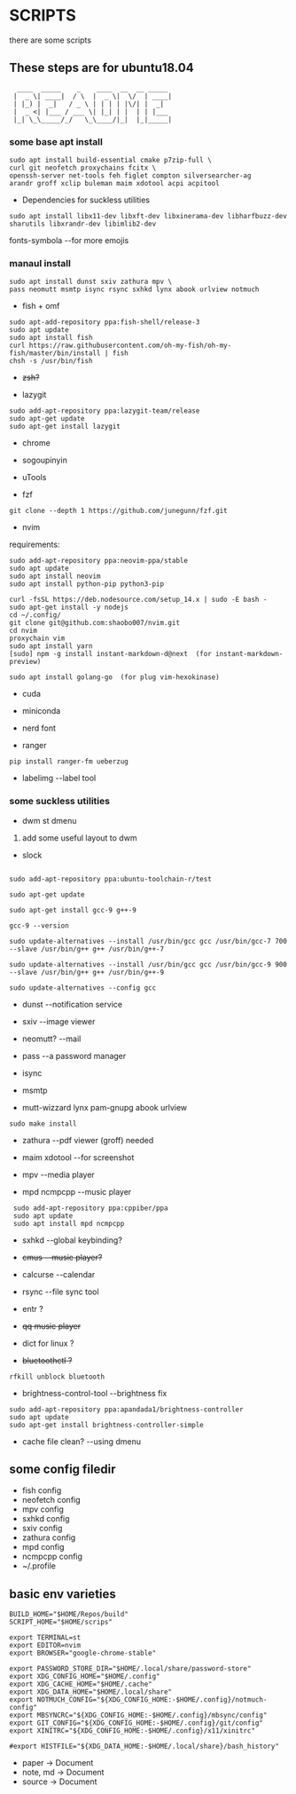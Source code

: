 # SCRIPTS
there are some scripts
## These steps are for ubuntu18.04
```
  ____  _____    _    ____  __  __ _____
 |  _ \| ____|  / \  |  _ \|  \/  | ____|
 | |_) |  _|   / _ \ | | | | |\/| |  _|
 |  _ <| |___ / ___ \| |_| | |  | | |___
 |_| \_\_____/_/   \_\____/|_|  |_|_____|

```
### some base apt install
```
sudo apt install build-essential cmake p7zip-full \
curl git neofetch proxychains fcitx \
openssh-server net-tools feh figlet compton silversearcher-ag
arandr groff xclip buleman maim xdotool acpi acpitool
```

* Dependencies for suckless utilities
```
sudo apt install libx11-dev libxft-dev libxinerama-dev libharfbuzz-dev sharutils libxrandr-dev libimlib2-dev

```
fonts-symbola --for more emojis
### manaul install
```
sudo apt install dunst sxiv zathura mpv \
pass neomutt msmtp isync rsync sxhkd lynx abook urlview notmuch
```
* fish + omf
```
sudo apt-add-repository ppa:fish-shell/release-3
sudo apt update
sudo apt install fish
curl https://raw.githubusercontent.com/oh-my-fish/oh-my-fish/master/bin/install | fish
chsh -s /usr/bin/fish
```
* ~~zsh?~~

* lazygit
```
sudo add-apt-repository ppa:lazygit-team/release
sudo apt-get update
sudo apt-get install lazygit
```
* chrome

* sogoupinyin

* uTools

* fzf
```
git clone --depth 1 https://github.com/junegunn/fzf.git
```
* nvim

requirements:
```{bash}
sudo add-apt-repository ppa:neovim-ppa/stable
sudo apt update
sudo apt install neovim
sudo apt install python-pip python3-pip

curl -fsSL https://deb.nodesource.com/setup_14.x | sudo -E bash -
sudo apt-get install -y nodejs
cd ~/.config/
git clone git@github.com:shaobo007/nvim.git
cd nvim
proxychain vim
sudo apt install yarn
[sudo] npm -g install instant-markdown-d@next  (for instant-markdown-preview)

sudo apt install golang-go  (for plug vim-hexokinase)
```
* cuda

* miniconda

* nerd font

* ranger
```
pip install ranger-fm ueberzug
```
* labelimg --label tool

### some suckless utilities

* dwm st dmenu
1. add some useful layout to dwm
* slock
```

sudo add-apt-repository ppa:ubuntu-toolchain-r/test

sudo apt-get update

sudo apt-get install gcc-9 g++-9

gcc-9 --version

sudo update-alternatives --install /usr/bin/gcc gcc /usr/bin/gcc-7 700 --slave /usr/bin/g++ g++ /usr/bin/g++-7

sudo update-alternatives --install /usr/bin/gcc gcc /usr/bin/gcc-9 900 --slave /usr/bin/g++ g++ /usr/bin/g++-9

sudo update-alternatives --config gcc
```

* dunst --notification service

* sxiv --image viewer

* neomutt? --mail

* pass --a password manager

* isync

* msmtp

* mutt-wizzard  lynx pam-gnupg abook urlview
```
sudo make install

```

* zathura  --pdf viewer (groff) needed

* maim xdotool --for screenshot

* mpv  --media player

* mpd ncmpcpp  --music player
```
 sudo add-apt-repository ppa:cppiber/ppa
 sudo apt update
 sudo apt install mpd ncmpcpp

```

* sxhkd --global keybinding?

* ~~cmus --music player?~~

* calcurse --calendar

* rsync  --file sync tool

* entr ?

* ~~qq music player~~

* dict for linux ?

* ~~bluetoothctl ?~~
```
rfkill unblock bluetooth
```
* brightness-control-tool  --brightness fix
```
sudo add-apt-repository ppa:apandada1/brightness-controller
sudo apt update
sudo apt-get install brightness-controller-simple
```
* cache file clean? --using dmenu

## some config filedir
* fish config
* neofetch config
* mpv config
* sxhkd config
* sxiv config
* zathura config
* mpd config
* ncmpcpp config
* ~/.profile

## basic env varieties
```
BUILD_HOME="$HOME/Repos/build"
SCRIPT_HOME="$HOME/scrips"

export TERMINAL=st
export EDITOR=nvim
export BROWSER="google-chrome-stable"

export PASSWORD_STORE_DIR="$HOME/.local/share/password-store"
export XDG_CONFIG_HOME="$HOME/.config"
export XDG_CACHE_HOME="$HOME/.cache"
export XDG_DATA_HOME="$HOME/.local/share"
export NOTMUCH_CONFIG="${XDG_CONFIG_HOME:-$HOME/.config}/notmuch-config"
export MBSYNCRC="${XDG_CONFIG_HOME:-$HOME/.config}/mbsync/config"
export GIT_CONFIG="${XDG_CONFIG_HOME:-$HOME/.config}/git/config"
export XINITRC="${XDG_CONFIG_HOME:-$HOME/.config}/x11/xinitrc"

#export HISTFILE="${XDG_DATA_HOME:-$HOME/.local/share}/bash_history"
```
* paper -> Document
* note, md -> Document
* source -> Document

